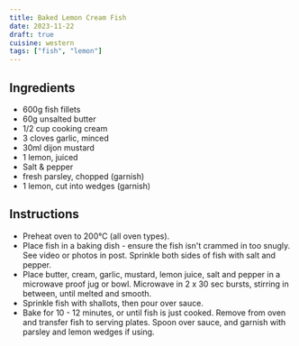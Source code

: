 ```yaml
---
title: Baked Lemon Cream Fish
date: 2023-11-22
draft: true
cuisine: western
tags: ["fish", "lemon"]
---
```


## Ingredients
- 600g fish fillets
- 60g unsalted butter
- 1/2 cup cooking cream
- 3 cloves garlic, minced
- 30ml dijon mustard
- 1 lemon, juiced
- Salt & pepper
- fresh parsley, chopped (garnish)
- 1 lemon, cut into wedges (garnish)

## Instructions
- Preheat oven to 200°C (all oven types).
- Place fish in a baking dish - ensure the fish isn't crammed in too snugly. See video or photos in post. Sprinkle both sides of fish with salt and pepper.
- Place butter, cream, garlic, mustard, lemon juice, salt and pepper in a microwave proof jug or bowl. Microwave in 2 x 30 sec bursts, stirring in between, until melted and smooth.
- Sprinkle fish with shallots, then pour over sauce.
- Bake for 10 - 12 minutes, or until fish is just cooked. Remove from oven and transfer fish to serving plates. Spoon over sauce, and garnish with parsley and lemon wedges if using.

